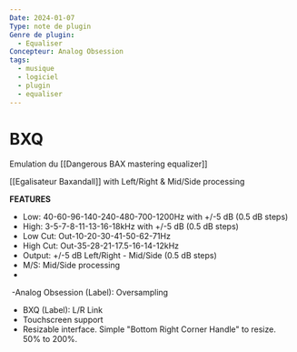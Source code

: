 ```yaml
---
Date: 2024-01-07
Type: note de plugin
Genre de plugin:
  - Equaliser
Concepteur: Analog Obsession
tags:
  - musique
  - logiciel
  - plugin
  - equaliser
---
```

# BXQ
Emulation du  [[Dangerous BAX mastering equalizer]]

 [[Egalisateur Baxandall]] with Left/Right & Mid/Side processing

**FEATURES**

- Low: 40-60-96-140-240-480-700-1200Hz with +/-5 dB (0.5 dB steps)
- High: 3-5-7-8-11-13-16-18kHz with +/-5 dB (0.5 dB steps)
- Low Cut: Out-10-20-30-41-50-62-71Hz
- High Cut: Out-35-28-21-17.5-16-14-12kHz
- Output: +/-5 dB Left/Right - Mid/Side (0.5 dB steps)
- M/S: Mid/Side processing
- 
 -Analog Obsession (Label): Oversampling
- BXQ (Label): L/R Link
- Touchscreen support
- Resizable interface. Simple "Bottom Right Corner Handle" to resize. 50% to 200%.